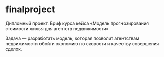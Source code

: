 # finalproject
Дипломный проект. Бриф курса кейса «Модель прогнозирования стоимости жилья для агентств недвижимости»

Задача — разработать модель, которая позволит агентствам недвижимости обойти экономию по скорости и качеству совершения сделок.
